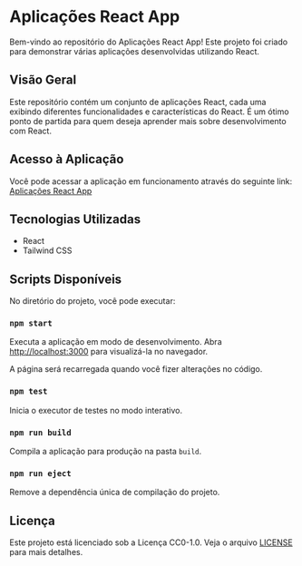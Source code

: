 # Aplicações React App

Bem-vindo ao repositório do Aplicações React App! Este projeto foi criado para demonstrar várias aplicações desenvolvidas utilizando React.

## Visão Geral

Este repositório contém um conjunto de aplicações React, cada uma exibindo diferentes funcionalidades e características do React. É um ótimo ponto de partida para quem deseja aprender mais sobre desenvolvimento com React.

## Acesso à Aplicação

Você pode acessar a aplicação em funcionamento através do seguinte link:
[Aplicações React App](https://aplicacoes-react-app.vercel.app/)

## Tecnologias Utilizadas

- React
- Tailwind CSS

## Scripts Disponíveis

No diretório do projeto, você pode executar:

### `npm start`

Executa a aplicação em modo de desenvolvimento.
Abra [http://localhost:3000](http://localhost:3000) para visualizá-la no navegador.

A página será recarregada quando você fizer alterações no código.

### `npm test`

Inicia o executor de testes no modo interativo.

### `npm run build`

Compila a aplicação para produção na pasta `build`.

### `npm run eject`

Remove a dependência única de compilação do projeto.

## Licença

Este projeto está licenciado sob a Licença CC0-1.0. Veja o arquivo [LICENSE](LICENSE) para mais detalhes.
